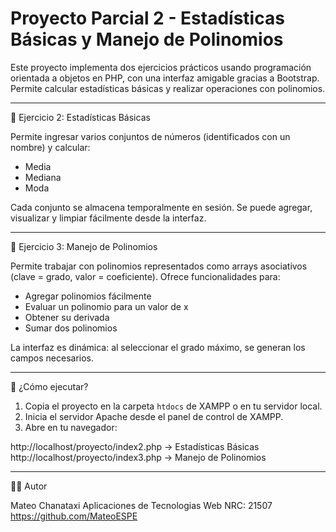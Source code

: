# Proyecto Parcial 2 - Estadísticas Básicas y Manejo de Polinomios

Este proyecto implementa dos ejercicios prácticos usando programación orientada a objetos en PHP, con una interfaz amigable gracias a Bootstrap. Permite calcular estadísticas básicas y realizar operaciones con polinomios.

----------------------------------------
📌 Ejercicio 2: Estadísticas Básicas

Permite ingresar varios conjuntos de números (identificados con un nombre) y calcular:
- Media
- Mediana
- Moda

Cada conjunto se almacena temporalmente en sesión. Se puede agregar, visualizar y limpiar fácilmente desde la interfaz.

----------------------------------------
📌 Ejercicio 3: Manejo de Polinomios

Permite trabajar con polinomios representados como arrays asociativos (clave = grado, valor = coeficiente). Ofrece funcionalidades para:
- Agregar polinomios fácilmente
- Evaluar un polinomio para un valor de x
- Obtener su derivada
- Sumar dos polinomios

La interfaz es dinámica: al seleccionar el grado máximo, se generan los campos necesarios.

----------------------------------------
🚀 ¿Cómo ejecutar?

1. Copia el proyecto en la carpeta `htdocs` de XAMPP o en tu servidor local.
2. Inicia el servidor Apache desde el panel de control de XAMPP.
3. Abre en tu navegador:

http://localhost/proyecto/index2.php  → Estadísticas Básicas  
http://localhost/proyecto/index3.php  → Manejo de Polinomios

----------------------------------------
🧑‍💻 Autor

Mateo Chanataxi
Aplicaciones de Tecnologias Web
NRC: 21507
https://github.com/MateoESPE
